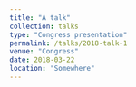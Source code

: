 ```yaml
---
title: "A talk"
collection: talks
type: "Congress presentation"
permalink: /talks/2018-talk-1
venue: "Congress"
date: 2018-03-22
location: "Somewhere"
---
```



